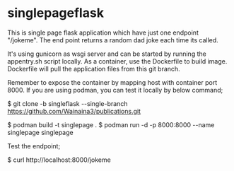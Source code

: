 # singlepageflask
This is single page flask application which have just one endpoint "/jokeme". The end point returns
a random dad joke each time its called. 

It's using gunicorn as wsgi server and can be started by running the appentry.sh script locally.
As a container, use the Dockerfile to build image. Dockerfile will pull the application files from this git branch.

Remember to expose the container by mapping host with container port 8000.
If you are using podman, you can test it locally by below command;

$ git clone -b singleflask --single-branch https://github.com/Wainaina3/publications.git

$ podman build -t singlepage .
$ podman run -d -p 8000:8000 --name singlepage singlepage

Test the endpoint;

$ curl http://localhost:8000/jokeme
